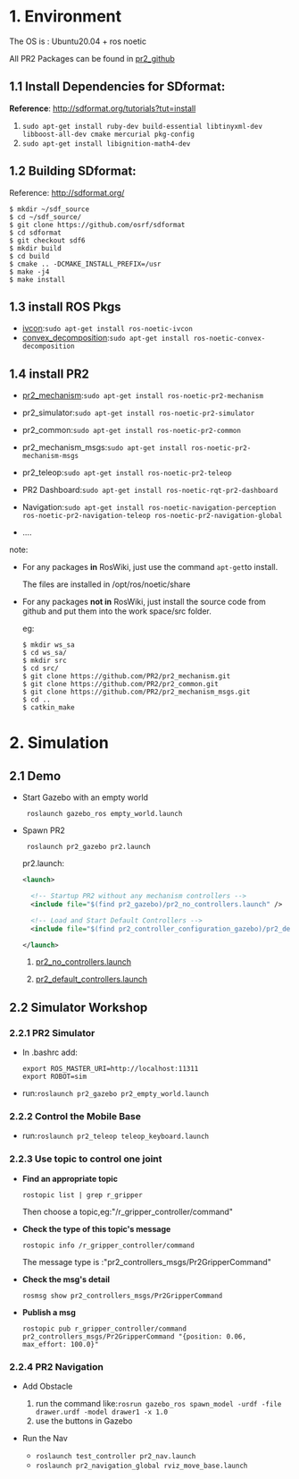 # 1. Environment

The OS is : Ubuntu20.04 + ros noetic

All PR2 Packages can be found in [pr2_github](https://github.com/PR2)

## 1.1 Install Dependencies for SDformat:

**Reference**: http://sdformat.org/tutorials?tut=install

1. `sudo apt-get install ruby-dev build-essential libtinyxml-dev libboost-all-dev cmake mercurial pkg-config`
2. `sudo apt-get install libignition-math4-dev`

## 1.2 Building SDformat:

Reference: http://sdformat.org/

```shell
$ mkdir ~/sdf_source
$ cd ~/sdf_source/
$ git clone https://github.com/osrf/sdformat
$ cd sdformat
$ git checkout sdf6
$ mkdir build
$ cd build
$ cmake .. -DCMAKE_INSTALL_PREFIX=/usr
$ make -j4
$ make install
```

## 1.3 install ROS Pkgs

- [ivcon](http://wiki.ros.org/ivcon):`sudo apt-get install ros-noetic-ivcon`
- [convex_decomposition](http://wiki.ros.org/convex_decomposition):`sudo apt-get install ros-noetic-convex-decomposition`

## 1.4 install PR2

- [pr2_mechanism](http://wiki.ros.org/pr2_mechanism?distro=noetic):`sudo apt-get install ros-noetic-pr2-mechanism`
- pr2_simulator:`sudo apt-get install ros-noetic-pr2-simulator`
- pr2_common:`sudo apt-get install ros-noetic-pr2-common`
- pr2_mechanism_msgs:`sudo apt-get install ros-noetic-pr2-mechanism-msgs`

- pr2_teleop:`sudo apt-get install ros-noetic-pr2-teleop`
- PR2 Dashboard:`sudo apt-get install ros-noetic-rqt-pr2-dashboard `
- Navigation:`sudo apt-get install ros-noetic-navigation-perception ros-noetic-pr2-navigation-teleop ros-noetic-pr2-navigation-global `

- ....

note:

- For any packages **in** RosWiki, just use the command `apt-get`to install.

  The files are installed in /opt/ros/noetic/share

- For any packages **not in** RosWiki, just install the source code from github and put them into the work space/src folder.

  eg:

  ```
  $ mkdir ws_sa
  $ cd ws_sa/
  $ mkdir src
  $ cd src/
  $ git clone https://github.com/PR2/pr2_mechanism.git
  $ git clone https://github.com/PR2/pr2_common.git
  $ git clone https://github.com/PR2/pr2_mechanism_msgs.git
  $ cd ..
  $ catkin_make
  ```

  



# 2. Simulation

## 2.1 Demo 

- Start Gazebo with an empty world

  ```
   roslaunch gazebo_ros empty_world.launch
  ```

- Spawn PR2

    ```
     roslaunch pr2_gazebo pr2.launch
    ```
    
    pr2.launch:
    
    ```xml
    <launch>
    
      <!-- Startup PR2 without any mechanism controllers -->
      <include file="$(find pr2_gazebo)/pr2_no_controllers.launch" />
    
      <!-- Load and Start Default Controllers -->
      <include file="$(find pr2_controller_configuration_gazebo)/pr2_default_controllers.launch" />
    
    </launch>
    ```
    
    1. [pr2_no_controllers.launch](https://github.com/PR2/pr2_simulator/blob/kinetic-devel/pr2_gazebo/launch/pr2_no_controllers.launch)
    
    2. [pr2_default_controllers.launch](https://github.com/PR2/pr2_simulator/blob/kinetic-devel/pr2_controller_configuration_gazebo/launch/pr2_default_controllers.launch)
    
       

## 2.2 Simulator Workshop

### 2.2.1 PR2 Simulator

- In .bashrc add:

  ```
  export ROS_MASTER_URI=http://localhost:11311
  export ROBOT=sim
  ```

- run:`roslaunch pr2_gazebo pr2_empty_world.launch`

### 2.2.2 Control the Mobile Base

- run:`roslaunch pr2_teleop teleop_keyboard.launch`

### 2.2.3 Use topic to control one joint

- **Find an appropriate topic**

  `rostopic list | grep r_gripper`

  Then choose a topic,eg:"/r_gripper_controller/command"

- **Check the type of this topic's message**

  `rostopic info /r_gripper_controller/command`

  The message type is :"pr2_controllers_msgs/Pr2GripperCommand"

- **Check the msg's detail**

  `rosmsg show pr2_controllers_msgs/Pr2GripperCommand`

- **Publish a msg** 

  `rostopic pub r_gripper_controller/command pr2_controllers_msgs/Pr2GripperCommand "{position: 0.06, max_effort: 100.0}"`

### 2.2.4 PR2 Navigation

- Add Obstacle
  1. run the command like:`rosrun gazebo_ros spawn_model -urdf -file drawer.urdf -model drawer1 -x 1.0`
  2. use the buttons in Gazebo

- Run the Nav
  - `roslaunch test_controller pr2_nav.launch `
  - `roslaunch pr2_navigation_global rviz_move_base.launch`
